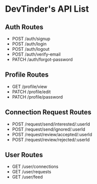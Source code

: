 # DevTinder's API List

## Auth Routes

- POST /auth/signup
- POST /auth/login
- POST /auth/logout
- POST /auth/verify-email
- PATCH /auth/forgot-password

## Profile Routes

- GET /profile/view
- PATCH /profile/edit
- PATCH /profile/password

## Connection Request Routes

- POST /request/send/interested/:userId
- POST /request/send/ignored/:userId
- POST /request/review/accepted/:userId
- POST /request/review/rejected/:userId

## User Routes

- GET /user/connections
- GET /user/requests
- GET /user/feed
